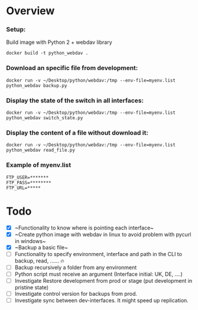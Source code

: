 
# Overview

### Setup:

Build image with Python 2 + webdav library

```docker build -t python_webdav .```

### Download an specific file from development:

```docker run -v ~/Desktop/python/webdav:/tmp --env-file=myenv.list python_webdav backup.py```

### Display the state of the switch in all interfaces:
```docker run -v ~/Desktop/python/webdav:/tmp --env-file=myenv.list python_webdav switch_state.py```

### Display the content of a file without download it:
```docker run -v ~/Desktop/python/webdav:/tmp --env-file=myenv.list python_webdav read_file.py```


### Example of myenv.list

```
FTP_USER=*******
FTP_PASS=********
FTP_URL=*****
```



# Todo
- [x] ~Functionality to know where is pointing each interface~
- [x] ~Create python image with webdav in linux to avoid problem with pycurl in windows~
- [x] ~Backup a basic file~
- [ ] Functionality to specify environment, interface and path in the CLI to backup, read, ...... :fire:
- [ ] Backup recursively a folder from any environment
- [ ] Python script must receive an argument (Interface initial: UK, DE, ....)
- [ ] Investigate Restore development from prod or stage (put development in pristine state)
- [ ] Investigate control version for backups from prod.
- [ ] Investigate sync between dev-interfaces. It might speed up replication.
